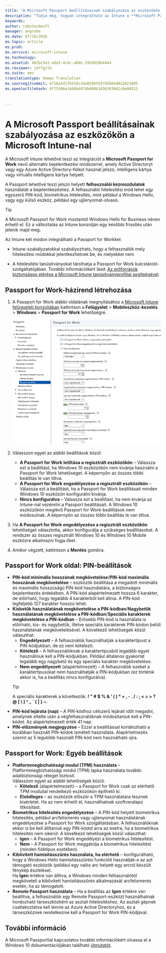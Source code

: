```yaml
---
title: "A Microsoft Passport beállításainak szabályozása az eszközökön | Microsoft Intune"
description: "Tudja meg, hogyan integrálható az Intune a **Microsoft Passport for Work** nevű alternatív bejelentkezési módszerrel, amely Active Directoryt vagy egy Azure Active Directory-fiókot használ jelszó, intelligens kártya vagy virtuális intelligens kártya helyett."
keywords: 
author: robstackmsft
manager: angrobe
ms.date: 07/19/2016
ms.topic: article
ms.prod: 
ms.service: microsoft-intune
ms.technology: 
ms.assetid: 402bc5a1-ada3-4c4c-a0de-292d026b4444
ms.reviewer: jeffgilb
ms.suite: ems
translationtype: Human Translation
ms.sourcegitcommit: 6716a3d1fb53dc3de0189f637d5664d0a2023d05
ms.openlocfilehash: 9f75306e1448bd474bd90b1836393962c0e08522


---
```


# A Microsoft Passport beállításainak szabályozása az eszközökön a Microsoft Intune-nal
A Microsoft Intune lehetővé teszi az integrációt a **Microsoft Passport for Work** nevű alternatív bejelentkezési módszerrel, amely Active Directoryt vagy egy Azure Active Directory-fiókot használ jelszó, intelligens kártya vagy virtuális intelligens kártya helyett.

A Passport lehetővé teszi jelszó helyett **felhasználói kézmozdulatok** használatát a bejelentkezéshez. A felhasználói hitelesítési mód lehet egy egyszerű PIN-kód, biometrikus hitelesítés, mint például a Windows Hello, vagy egy külső eszköz, például egy ujjlenyomat-olvasó.

>[!TIP]
>A Microsoft Passport for Work mostantól Windows Hello for Business néven érhető el. Ez a változtatás az Intune konzolján egy későbbi frissítés után jelenik majd meg.

Az Intune két módon integrálható a Passport for Workkel:

-   Intune-szabályzatokkal szabályozható, hogy a felhasználók mely hitelesítési módokkal jelentkezhetnek be, és melyekkel nem

-   A hitelesítési tanúsítványokat tárolhatja a Passport for Work kulcstároló-szolgáltatójában. További információkért lásd: [Az erőforrások biztonságos elérése a Microsoft Intune tanúsítványprofiljai segítségével](secure-resource-access-with-certificate-profiles.md).

## Passport for Work-házirend létrehozása

1.  A Passport for Work alábbi oldalának megnyitásához a [Microsoft Intune felügyeleti konzoljában](https://manage.microsoft.com) kattintson a **Felügyelet** &gt; **Mobileszköz-kezelés** &gt; **Windows** &gt; **Passport for Work** lehetőségre.

    ![Passport for Work oldal](../media/passport.png)

2.  Válasszon egyet az alábbi beállítások közül:
    - **A Passport for Work letiltása a regisztrált eszközökön** – Válassza ezt a beállítást, ha Windows 10 eszközökön nem kívánja használni a Passport for Work lehetőséget. A képernyőn az összes többi beállítás le van tiltva.
    - **A Passport for Work engedélyezése a regisztrált eszközökön** – Válassza ezt a beállítást, ha a Passport for Work beállításait minden Windows 10 eszközön konfigurálni kívánja.
    - **Nincs konfigurálva** – Válassza ezt a beállítást, ha nem kívánja az Intune-nal vezérelni a Passport beállításait. A Windows 10 eszközökön meglévő Passport for Work-beállítások nem módosulnak. A képernyőn az összes többi beállítás le van tiltva.
3.  Ha **A Passport for Work engedélyezése a regisztrált eszközökön** lehetőséget választotta, akkor konfigurálja a szükséges beállításokat. A rendszer az összes regisztrált Windows 10 és Windows 10 Mobile eszközre alkalmazni fogja őket.
3.  Amikor végzett, kattintson a **Mentés** gombra.

## Passport for Work oldal: PIN-beállítások

  
- **PIN-kód minimális hosszának megkövetelése**/**PIN-kód maximális hosszának megkövetelése** – eszközök beállítása a megadott minimális és maximális hosszúságú PIN-kód használatára, a biztonságos bejelentkezés érdekében. A PIN-kód alapértelmezett hossza 6 karakter, de előírható, hogy legalább 4 karakterből kell állnia. A PIN-kód legfeljebb 127 karakter hosszú lehet.
- **Kisbetűk használatának megkövetelése a PIN-kódban**/**Nagybetűk használatának megkövetelése a PIN-kódban**/**Speciális karakterek megkövetelése a PIN-kódban** – Erősebb PIN-kód is használata is előírható, kis- és nagybetűk, illetve speciális karakterek PIN-kódon belüli használatának megkövetelésével. A következő lehetőségek közül választhat:
    - **Engedélyezett** – A felhasználók használhatják a karaktertípust a PIN-kódjukban, de ez nem kötelező.
    - **Kötelező** – A felhasználóknak a karaktertípusból legalább egyet használniuk kell a PIN-kódjukban. Például általános gyakorlat legalább egy nagybetű és egy speciális karakter megkövetelése.
    - **Nem engedélyezett** (alapértelmezett) – A felhasználók ezeket a karaktertípusokat nem használhatják a PIN-kódjukban (ez történik akkor is, ha a beállítás nincs konfigurálva).
    > [!TIP]
    > A speciális karakterek a következők: **! " # $ % &amp; ' ( ) &#42; + , - . / : ; &lt; = &gt; ? @ [ \ ] ^ _ &#96; { &#124; } ~**.
- **PIN-kód lejárata (nap)** – A PIN-kódhoz célszerű lejárati időt megadni, amelynek eltelte után a végfelhasználóknak módosítaniuk kell a PIN-kódot. Az alapértelmezett érték 41 nap. 
- **PIN-előzmények megjegyzése** – Ezzel a beállítással korlátozható a korábban használt PIN-kódok ismételt használata. Alapértelmezés szerint az 5 legutóbb használt PIN-kód nem használható újra.


## Passport for Work: Egyéb beállítások

- **Platformmegbízhatósági modul (TPM) használata** – Platformmegbízhatósági modul (TPM) lapka használata további adatbiztonsági réteget biztosít.<br>Válasszon egyet az alábbi lehetőségek közül:
    - **Kötelező** (alapértelmezett) – a Passport for Work csak az elérhető TPM modullal rendelkező eszközökön építhető ki.
    - **Elsődleges** – az eszközök először a TPM használatára tesznek kísérletet. Ha az nem érhető el, használhatnak szoftveralapú titkosítást.
- **Biometrikus hitelesítés engedélyezése** – A PIN-kód helyett biometrikus hitelesítés, például arcfelismerés vagy ujjlenyomat használatának engedélyezése a Passport for Work szolgáltatásban. A felhasználóknak ekkor is be kell állítaniuk egy PIN-kódot arra az esetre, ha a biometrikus hitelesítés nem sikerül. A következő lehetőségek közül választhat:
    - **Igen** – A Passport for Work engedélyezi a biometrikus hitelesítést.
    - **Nem** – A Passport for Work meggátolja a biometrikus hitelesítést (minden fióktípus esetében).
- **Kibővített hamisításszűrés használata, ha elérhető** – konfigurálható, hogy a Windows Hello hamisításszűrési funkcióit használják-e az azt támogató eszközök (például egy valós arc helyett egy arcról készült fénykép észlelése).<br>Ha **Igen** értékre van állítva, a Windows minden felhasználótól megköveteli a kibővített hamisításszűrés alkalmazását arcfelismerés esetén, ha az támogatott.
- **Remote Passport használata** – Ha a beállítás az **Igen** értékre van beállítva, a felhasználók egy Remote Passport-eszközt használhatnak hordozható társeszközként az asztali hitelesítéshez. Az asztali gépnek csatlakoztatva kell lennie az Azure Active Directoryhoz, és a társeszköznek rendelkeznie kell a Passport for Work PIN-kódjával.

## További információ
A Microsoft Passporttal kapcsolatos további információkért olvassa el a Windows 10 dokumentációjában található [útmutatót](https://technet.microsoft.com/library/mt589441.aspx).





<!--HONumber=Jul16_HO4-->


